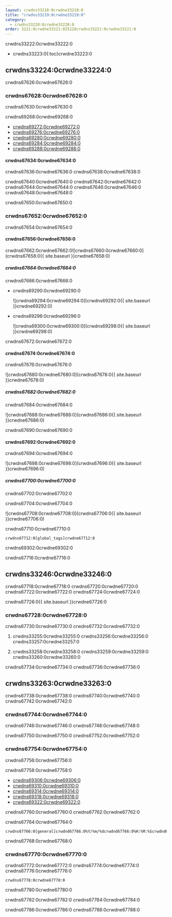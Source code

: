 ```yaml
---
layout: crwdns33218:0crwdne33218:0
title: "crwdns33219:0crwdne33219:0"
category:
  - crwdns33220:0crwdne33220:0
order: 3221:0crwdne33221:025128crwdns33221:0crwdne33221:0
---
```

crwdns33222:0crwdne33222:0

* crwdns33223:0{:toc}crwdne33223:0

## crwdns33224:0crwdne33224:0

crwdns67626:0crwdne67626:0

### crwdns67628:0crwdne67628:0

crwdns67630:0crwdne67630:0

crwdns69268:0crwdne69268:0

* [crwdns69272:0crwdne69272:0](crwdns69270:0crwdne69270:0)
* [crwdns69276:0crwdne69276:0](crwdns69274:0crwdne69274:0)
* [crwdns69280:0crwdne69280:0](crwdns69278:0crwdne69278:0)
* [crwdns69284:0crwdne69284:0](crwdns69282:0crwdne69282:0)
* [crwdns69288:0crwdne69288:0](crwdns69286:0crwdne69286:0)

#### crwdns67634:0crwdne67634:0

crwdns67636:0crwdne67636:0 crwdns67638:0crwdne67638:0

crwdns67640:0crwdne67640:0 crwdns67642:0crwdne67642:0 crwdns67644:0crwdne67644:0 crwdns67646:0crwdne67646:0 crwdns67648:0crwdne67648:0

crwdns67650:0crwdne67650:0

### crwdns67652:0crwdne67652:0

crwdns67654:0crwdne67654:0

#### crwdns67656:0crwdne67656:0

crwdns67662:0crwdne67662:0![crwdns67660:0crwdne67660:0](crwdns67658:0{{ site.baseurl }}crwdne67658:0)

##### crwdns67664:0crwdne67664:0

crwdns67666:0crwdne67666:0

* crwdns69290:0crwdne69290:0
    
    ![crwdns69294:0crwdne69294:0](crwdns69292:0{{ site.baseurl }}crwdne69292:0)

* crwdns69296:0crwdne69296:0
    
    ![crwdns69300:0crwdne69300:0](crwdns69298:0{{ site.baseurl }}crwdne69298:0)

crwdns67672:0crwdne67672:0

#### crwdns67674:0crwdne67674:0

crwdns67676:0crwdne67676:0

![crwdns67680:0crwdne67680:0](crwdns67678:0{{ site.baseurl }}crwdne67678:0)

##### crwdns67682:0crwdne67682:0

crwdns67684:0crwdne67684:0

![crwdns67688:0crwdne67688:0](crwdns67686:0{{ site.baseurl }}crwdne67686:0)

crwdns67690:0crwdne67690:0

#### crwdns67692:0crwdne67692:0

crwdns67694:0crwdne67694:0

![crwdns67698:0crwdne67698:0](crwdns67696:0{{ site.baseurl }}crwdne67696:0)

##### crwdns67700:0crwdne67700:0

crwdns67702:0crwdne67702:0

crwdns67704:0crwdne67704:0

![crwdns67708:0crwdne67708:0](crwdns67706:0{{ site.baseurl }}crwdne67706:0)

crwdns67710:0crwdne67710:0

    crwdns67712:0[global_tags]crwdne67712:0
    

crwdns69302:0crwdne69302:0

crwdns67716:0crwdne67716:0

## crwdns33246:0crwdne33246:0

crwdns67718:0crwdne67718:0 crwdns67720:0crwdne67720:0 crwdns67722:0crwdne67722:0 crwdns67724:0crwdne67724:0

crwdns67726:0{{ site.baseurl }}crwdne67726:0

### crwdns67728:0crwdne67728:0

crwdns67730:0crwdne67730:0 crwdns67732:0crwdne67732:0

1. crwdns33255:0crwdne33255:0 crwdns33256:0crwdne33256:0 crwdns33257:0crwdne33257:0

2. crwdns33258:0crwdne33258:0 crwdns33259:0crwdne33259:0 crwdns33260:0crwdne33260:0

crwdns67734:0crwdne67734:0 crwdns67736:0crwdne67736:0

## crwdns33263:0crwdne33263:0

crwdns67738:0crwdne67738:0 crwdns67740:0crwdne67740:0 crwdns67742:0crwdne67742:0

### crwdns67744:0crwdne67744:0

crwdns67746:0crwdne67746:0 crwdns67748:0crwdne67748:0

crwdns67750:0crwdne67750:0 crwdns67752:0crwdne67752:0

### crwdns67754:0crwdne67754:0

crwdns67756:0crwdne67756:0

crwdns67758:0crwdne67758:0

* [crwdns69306:0crwdne69306:0](crwdns69304:0crwdne69304:0)
* [crwdns69310:0crwdne69310:0](crwdns69308:0crwdne69308:0)
* [crwdns69314:0crwdne69314:0](crwdns69312:0crwdne69312:0)
* [crwdns69318:0crwdne69318:0](crwdns69316:0crwdne69316:0)
* [crwdns69322:0crwdne69322:0](crwdns69320:0crwdne69320:0)

crwdns67760:0crwdne67760:0 crwdns67762:0crwdne67762:0

crwdns67764:0crwdne67764:0

    crwdns67766:0[general]crwdnd67766:0%Y/%m/%dcrwdnd67766:0%H:%M:%Scrwdnd67766:0{instance_id}crwdne67766:0
    

crwdns67768:0crwdne67768:0

### crwdns67770:0crwdne67770:0

crwdns67772:0crwdne67772:0 crwdns67774:0crwdne67774:0 crwdns67776:0crwdne67776:0

    crwdns67778:0crwdne67778:0
    

crwdns67780:0crwdne67780:0

crwdns67782:0crwdne67782:0 crwdns67784:0crwdne67784:0

crwdns67786:0crwdne67786:0 crwdns67788:0crwdne67788:0

<!---## Health Monitoring Metrics

CloudWatch integration enables the following custom metrics for health monitoring:

 * `ContainersReserved` gives you a view of usage over time for capacity planning and budget estimation.
 * `ContainersLeaked` should be 0 or close to 0, an increase indicates a potential infrastructure issue.
 * `ContainersAvailable` is used for Auto Scaling.  If the value is too high, consider shutting some machines down, if the value is too low, consider starting up machines.

 * `circle.run-queue.builds` and `circle.run-queue.containers` expresses the degree to which the system is under-provisioned  and number of queued builds that are not running.  Ideally, the ASG will account for this as well.  Values that are too high may indicate an outage or incident.

 * `circle.state.running-builds` provides a general insight into current usage.

 * Note that `circle.state.num-masters` includes the web server host in the Services machine that does **not** run any builds.  That means the following:
   * If the value is 0, there is an outage or system is in maintenance.  Risk of dropping some github hooks.
   * If the value is 1, there are no Builders, so web traffic and GitHub hooks are accepted, but not run.
   * If the value is 1 + n, there are n builders running and visible to the system. If this is less than the total number of builders launched through AWS, your builders are most likely not launching correctly. If builds are queueing, but this number says you have builders available to the system, you may need to launch more builders.
--->